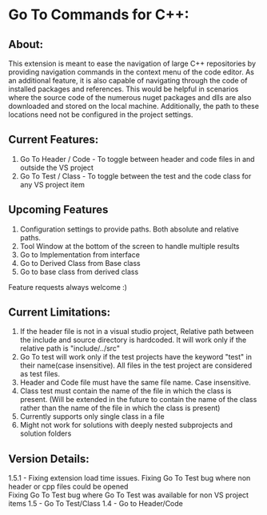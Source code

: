 # **Go To Commands for C++:**

## About:
This extension is meant to ease the navigation of large C++ repositories by providing navigation commands in the context menu of the code editor. As an additional feature, it is also capable of navigating through the code of installed packages and references. This would be helpful in scenarios where the source code of the numerous nuget packages and dlls are also downloaded and stored on the local machine. Additionally, the path to these locations need not be configured in the project settings.

## Current Features:
1. Go To Header / Code - To toggle between header and code files in and outside the VS project
2. Go To Test / Class - To toggle between the test and the code class for any VS project item

## Upcoming Features
1. Configuration settings to provide paths. Both absolute and relative paths.
2. Tool Window at the bottom of the screen to handle multiple results
3. Go to Implementation from interface
4. Go to Derived Class from Base class
5. Go to base class from derived class

Feature requests always welcome :)

## Current Limitations:
1. If the header file is not in a visual studio project, Relative path between the include and source directory is hardcoded. It will work only if the relative path is "include/../src"
2. Go To test will work only if the test projects have the keyword "test" in their name(case insensitive). All files in the test project are considered as test files.
3. Header and Code file must have the same file name. Case insensitive.
4. Class test must contain the name of the file in which the class is present. (Will be extended in the future to contain the name of the class rather than the name of the file in which the class is present)
5. Currently supports only single class in a file
6. Might not work for solutions with deeply nested subprojects and solution folders

## Version Details:
1.5.1 - Fixing extension load time issues. 
        Fixing Go To Test bug where non header or cpp files could be opened        
        Fixing Go To Test bug where Go To Test was available for non VS project items
1.5 - Go To Test/Class
1.4 - Go to Header/Code
